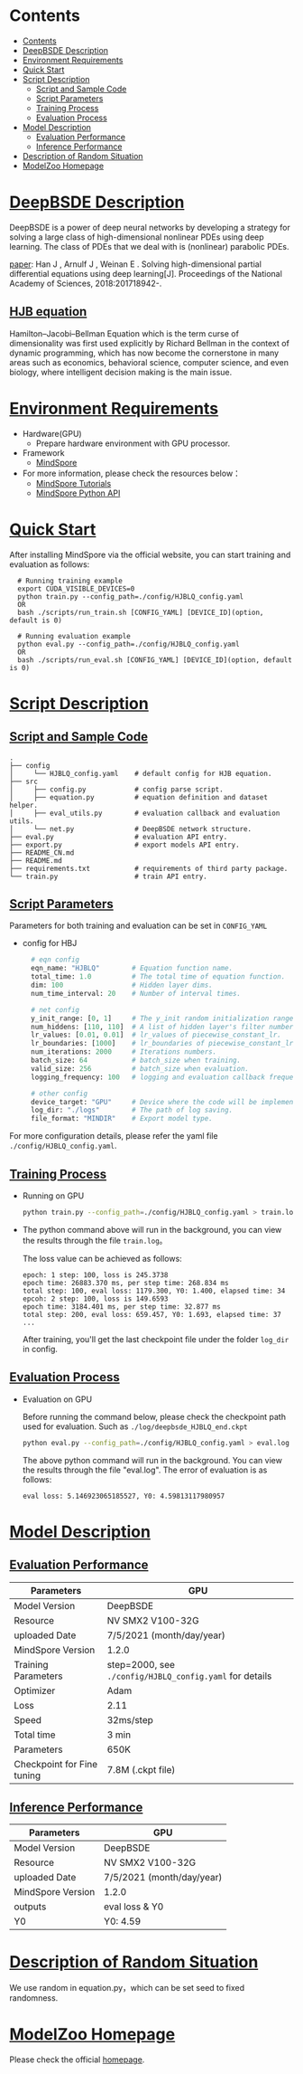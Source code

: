 ﻿# Contents

- [Contents](#contents)
- [DeepBSDE Description](#DeepBSDE-description)
- [Environment Requirements](#environment-requirements)
- [Quick Start](#quick-start)
- [Script Description](#script-description)
    - [Script and Sample Code](#script-and-sample-code)
    - [Script Parameters](#script-parameters)
    - [Training Process](#training-process)
    - [Evaluation Process](#evaluation-process)
- [Model Description](#Model-Description)
    - [Evaluation Performance](#Evaluation-Performance)
    - [Inference Performance](#Inference-Performance)
- [Description of Random Situation](#description-of-random-situation)
- [ModelZoo Homepage](#modelzoo-homepage)

# [DeepBSDE Description](#contents)

DeepBSDE is a power of deep neural networks by developing a strategy for solving a large class of high-dimensional nonlinear PDEs using deep learning. The class of PDEs that we deal with is (nonlinear) parabolic PDEs.

[paper](https:#www.pnas.org/content/115/34/8505): Han J , Arnulf J , Weinan E . Solving high-dimensional partial differential equations using deep learning[J]. Proceedings of the National Academy of Sciences, 2018:201718942-.

## [HJB equation](#Contents)

Hamilton–Jacobi–Bellman Equation which is the term curse of dimensionality was first used explicitly by Richard Bellman in the context of dynamic programming, which has now become the cornerstone in many areas such as economics, behavioral science, computer science, and even biology, where intelligent decision making is the main issue.

# [Environment Requirements](#contents)

- Hardware(GPU)
    - Prepare hardware environment with GPU processor.
- Framework
    - [MindSpore](https:#www.mindspore.cn/install/en)
- For more information, please check the resources below：
    - [MindSpore Tutorials](https:#www.mindspore.cn/tutorial/training/en/r1.8/index.html)
    - [MindSpore Python API](https:#www.mindspore.cn/doc/api_python/en/r1.8/index.html)

# [Quick Start](#contents)

After installing MindSpore via the official website, you can start training and evaluation as follows:

```shell
  # Running training example
  export CUDA_VISIBLE_DEVICES=0
  python train.py --config_path=./config/HJBLQ_config.yaml
  OR
  bash ./scripts/run_train.sh [CONFIG_YAML] [DEVICE_ID](option, default is 0)

  # Running evaluation example
  python eval.py --config_path=./config/HJBLQ_config.yaml
  OR
  bash ./scripts/run_eval.sh [CONFIG_YAML] [DEVICE_ID](option, default is 0)
```

# [Script Description](#contents)

## [Script and Sample Code](#contents)

```text
.
├── config
│     └── HJBLQ_config.yaml    # default config for HJB equation.
├── src
│     ├── config.py            # config parse script.
│     ├── equation.py          # equation definition and dataset helper.
│     ├── eval_utils.py        # evaluation callback and evaluation utils.
│     └── net.py               # DeepBSDE network structure.
├── eval.py                    # evaluation API entry.
├── export.py                  # export models API entry.
├── README_CN.md
├── README.md
├── requirements.txt           # requirements of third party package.
└── train.py                   # train API entry.
```

## [Script Parameters](#contents)

Parameters for both training and evaluation can be set in `CONFIG_YAML`

- config for HBJ

  ```python
    # eqn config
    eqn_name: "HJBLQ"        # Equation function name.
    total_time: 1.0          # The total time of equation function.
    dim: 100                 # Hidden layer dims.
    num_time_interval: 20    # Number of interval times.

    # net config
    y_init_range: [0, 1]     # The y_init random initialization range.
    num_hiddens: [110, 110]  # A list of hidden layer's filter number.
    lr_values: [0.01, 0.01]  # lr_values of piecewise_constant_lr.
    lr_boundaries: [1000]    # lr_boundaries of piecewise_constant_lr.
    num_iterations: 2000     # Iterations numbers.
    batch_size: 64           # batch_size when training.
    valid_size: 256          # batch_size when evaluation.
    logging_frequency: 100   # logging and evaluation callback frequency.

    # other config
    device_target: "GPU"     # Device where the code will be implemented. Optional values is GPU.
    log_dir: "./logs"        # The path of log saving.
    file_format: "MINDIR"    # Export model type.
  ```

For more configuration details, please refer the yaml file `./config/HJBLQ_config.yaml`.

## [Training Process](#contents)

- Running on GPU

  ```bash
  python train.py --config_path=./config/HJBLQ_config.yaml > train.log 2>&1 &
  ```

- The python command above will run in the background, you can view the results through the file `train.log`。

  The loss value can be achieved as follows:

  ```log
  epoch: 1 step: 100, loss is 245.3738
  epoch time: 26883.370 ms, per step time: 268.834 ms
  total step: 100, eval loss: 1179.300, Y0: 1.400, elapsed time: 34
  epcoh: 2 step: 100, loss is 149.6593
  epoch time: 3184.401 ms, per step time: 32.877 ms
  total step: 200, eval loss: 659.457, Y0: 1.693, elapsed time: 37
  ...
  ```

  After training, you'll get the last checkpoint file under the folder `log_dir` in config.

## [Evaluation Process](#contents)

- Evaluation on GPU

  Before running the command below, please check the checkpoint path used for evaluation. Such as `./log/deepbsde_HJBLQ_end.ckpt`

  ```bash
  python eval.py --config_path=./config/HJBLQ_config.yaml > eval.log  2>&1 &
  ```

  The above python command will run in the background. You can view the results through the file "eval.log". The error of evaluation is as follows:

  ```log
  eval loss: 5.146923065185527, Y0: 4.59813117980957
  ```

# [Model Description](#contents)

## [Evaluation Performance](#contents)

| Parameters                 | GPU                                                          |
| -------------------------- | ------------------------------------------------------------ |
| Model Version              | DeepBSDE                                          |
| Resource                   | NV SMX2 V100-32G                                            |
| uploaded Date              | 7/5/2021 (month/day/year)                                   |
| MindSpore Version          | 1.2.0                                                        | |
| Training Parameters        | step=2000, see `./config/HJBLQ_config.yaml` for details       |
| Optimizer                  | Adam                                                         | |
| Loss                       | 2.11                                                   |
| Speed                      | 32ms/step                                                   |
| Total time                 | 3 min                                                 |
| Parameters                 | 650K                                                          |
| Checkpoint for Fine tuning | 7.8M (.ckpt file)                                            |

## [Inference Performance](#contents)

| Parameters        | GPU                                          |
| ----------------- | -------------------------------------------- |
| Model Version     | DeepBSDE                                     |
| Resource          | NV SMX2 V100-32G                            |
| uploaded Date     | 7/5/2021 (month/day/year)                   |
| MindSpore Version | 1.2.0                                        |
| outputs           | eval loss & Y0                               |
| Y0                | Y0: 4.59                                      |

# [Description of Random Situation](#contents)

We use random in equation.py，which can be set seed to fixed randomness.

# [ModelZoo Homepage](#contents)

 Please check the official [homepage](https:#gitee.com/mindspore/models).  
